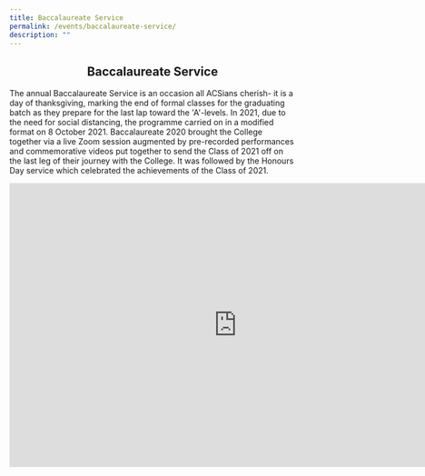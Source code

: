 ```yaml
---
title: Baccalaureate Service
permalink: /events/baccalaureate-service/
description: ""
---
```

## <center> Baccalaureate Service </center>

The annual Baccalaureate Service is an occasion all ACSians cherish- it is a day of thanksgiving, marking the end of formal classes for the graduating batch as they prepare for the last lap toward the 'A'-levels. In 2021, due to the need for social distancing, the programme carried on in a modified format on 8 October 2021. Baccalaureate 2020 brought the College together via a live Zoom session augmented by pre-recorded performances and commemorative videos put together to send the Class of 2021 off on the last leg of their journey with the College. It was followed by the Honours Day service which celebrated the achievements of the Class of 2021.

<iframe allowfullscreen="true" height="500" width="800" frameborder="0" src="https://docs.google.com/presentation/d/e/2PACX-1vSwQMS5ypKv_5noJwVBwRJzvopClSXcdPDU6EjNp5MVtf5YlXDM4fZnKB-mBkjREAgKYSG40mD9ujIy/embed?start=false&amp;loop=false&amp;delayms=3000"></iframe>